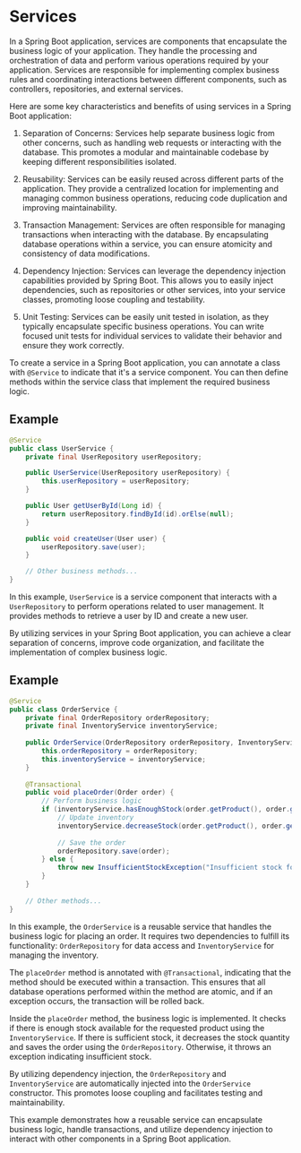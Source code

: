 # Services

In a Spring Boot application, services are components that encapsulate the business logic of your application. They handle the processing and orchestration of data and perform various operations required by your application. Services are responsible for implementing complex business rules and coordinating interactions between different components, such as controllers, repositories, and external services.

Here are some key characteristics and benefits of using services in a Spring Boot application:

1. Separation of Concerns: Services help separate business logic from other concerns, such as handling web requests or interacting with the database. This promotes a modular and maintainable codebase by keeping different responsibilities isolated.

2. Reusability: Services can be easily reused across different parts of the application. They provide a centralized location for implementing and managing common business operations, reducing code duplication and improving maintainability.

3. Transaction Management: Services are often responsible for managing transactions when interacting with the database. By encapsulating database operations within a service, you can ensure atomicity and consistency of data modifications.

4. Dependency Injection: Services can leverage the dependency injection capabilities provided by Spring Boot. This allows you to easily inject dependencies, such as repositories or other services, into your service classes, promoting loose coupling and testability.

5. Unit Testing: Services can be easily unit tested in isolation, as they typically encapsulate specific business operations. You can write focused unit tests for individual services to validate their behavior and ensure they work correctly.

To create a service in a Spring Boot application, you can annotate a class with `@Service` to indicate that it's a service component. You can then define methods within the service class that implement the required business logic.

## Example

```java
@Service
public class UserService {
    private final UserRepository userRepository;

    public UserService(UserRepository userRepository) {
        this.userRepository = userRepository;
    }

    public User getUserById(Long id) {
        return userRepository.findById(id).orElse(null);
    }

    public void createUser(User user) {
        userRepository.save(user);
    }

    // Other business methods...
}
```

In this example, `UserService` is a service component that interacts with a `UserRepository` to perform operations related to user management. It provides methods to retrieve a user by ID and create a new user.

By utilizing services in your Spring Boot application, you can achieve a clear separation of concerns, improve code organization, and facilitate the implementation of complex business logic.

## Example

```java
@Service
public class OrderService {
    private final OrderRepository orderRepository;
    private final InventoryService inventoryService;
    
    public OrderService(OrderRepository orderRepository, InventoryService inventoryService) {
        this.orderRepository = orderRepository;
        this.inventoryService = inventoryService;
    }
    
    @Transactional
    public void placeOrder(Order order) {
        // Perform business logic
        if (inventoryService.hasEnoughStock(order.getProduct(), order.getQuantity())) {
            // Update inventory
            inventoryService.decreaseStock(order.getProduct(), order.getQuantity());
            
            // Save the order
            orderRepository.save(order);
        } else {
            throw new InsufficientStockException("Insufficient stock for the requested product");
        }
    }
    
    // Other methods...
}
```

In this example, the `OrderService` is a reusable service that handles the business logic for placing an order. It requires two dependencies to fulfill its functionality: `OrderRepository` for data access and `InventoryService` for managing the inventory.

The `placeOrder` method is annotated with `@Transactional`, indicating that the method should be executed within a transaction. This ensures that all database operations performed within the method are atomic, and if an exception occurs, the transaction will be rolled back.

Inside the `placeOrder` method, the business logic is implemented. It checks if there is enough stock available for the requested product using the `InventoryService`. If there is sufficient stock, it decreases the stock quantity and saves the order using the `OrderRepository`. Otherwise, it throws an exception indicating insufficient stock.

By utilizing dependency injection, the `OrderRepository` and `InventoryService` are automatically injected into the `OrderService` constructor. This promotes loose coupling and facilitates testing and maintainability.

This example demonstrates how a reusable service can encapsulate business logic, handle transactions, and utilize dependency injection to interact with other components in a Spring Boot application.


